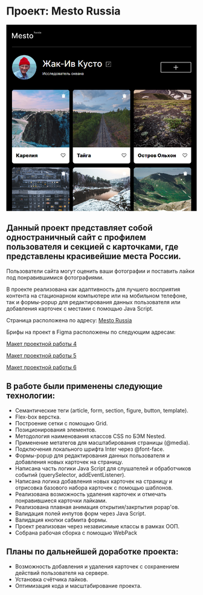 # Проект: Mesto Russia

![Превью: Жак-Ив Кусто](https://github.com/Racio-begin/mesto/blob/main/src/images/mesto_preview.png)


## Данный проект представляет собой одностраничный сайт с профилем пользователя и секцией с карточками, где представлены красивейшие места России.

Пользователи сайта могут оценить ваши фотографии и поставить лайки под понравившимися фотографиями.

В проекте реализована как адаптивность для лучшего восприятия контента на стационарном компьютере или на мобильном телефоне, так и формы-popup для редактирования данных пользователя или добавления карточек с местами с помощью Java Script.

Страница расположена по адресу: [Mesto Russia](https://racio-begin.github.io/mesto/)

Брифы на проект в Figma расположены по следующим адресам:

[Макет проектной работы 4](https://www.figma.com/file/2cn9N9jSkmxD84oJik7xL7/JavaScript.-Sprint-4)

[Макет проектной работы 5](https://www.figma.com/file/bjyvbKKJN2naO0ucURl2Z0/JavaScript.-Sprint-5)

[Макет проектной работы 6](https://www.figma.com/file/kRVLKwYG3d1HGLvh7JFWRT/JavaScript.-Sprint-6)

## В работе были применены следующие технологии:

* Семантические теги (article, form, section, figure, button, template).
* Flex-box верстка.
* Построение сетки с помощью Grid.
* Позиционирования элементов.
* Методология наименования классов CSS по БЭМ Nested.
* Применение метатегов для масштабирования страницы (@media).
* Подключения локального шрифта Inter через @font-face.
* Формы-popup для редактирования данных пользователя и добавления новых карточек на страницу.
* Написана часть логики Java Script для слушателей и обработчиков событий (querySelector, addEventListener).
* Написана логика добавления новых карточек на страницу и отрисовка базового набора карточек с помощью шаблонов.
* Реализована возможность удаления карточек и отмечать понравившиеся карточки лайками.
* Реализована плавная анимация открытия/закртытия popap'ов.
* Валидация полей инпутов форм через Java Script.
* Валидация кнопки сабмита формы.
* Проект реализован через независимые классы в рамках ООП.
* Собрана рабочая сборка с помощью WebPack


## Планы по дальнейшей доработке проекта:

* Возможность добавления и удаления карточек с сохранением действий пользователя на сервере.
* Установка счётчика лайков.
* Оптимизация кода и масштабирование проекта.
